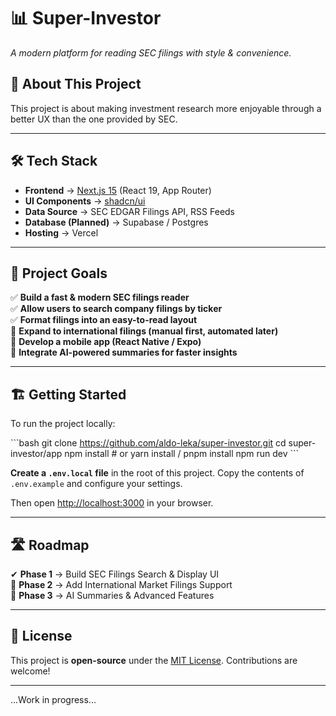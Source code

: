 # 📊 Super-Investor
*A modern platform for reading SEC filings with style & convenience.*

## 🚀 About This Project
This project is about making investment research more enjoyable through a better UX than the one provided by SEC.

---

## 🛠 Tech Stack
- **Frontend** → [Next.js 15](https://nextjs.org) (React 19, App Router)
- **UI Components** → [shadcn/ui](https://ui.shadcn.com)
- **Data Source** → SEC EDGAR Filings API, RSS Feeds
- **Database (Planned)** → Supabase / Postgres
- **Hosting** → Vercel

---

## 🎯 Project Goals
✅ **Build a fast & modern SEC filings reader**  
✅ **Allow users to search company filings by ticker**  
✅ **Format filings into an easy-to-read layout**  
🚧 **Expand to international filings (manual first, automated later)**  
🚧 **Develop a mobile app (React Native / Expo)**  
🚧 **Integrate AI-powered summaries for faster insights**

---

## 🏗 Getting Started
To run the project locally:

\`\`\`bash
git clone https://github.com/aldo-leka/super-investor.git
cd super-investor/app
npm install  # or yarn install / pnpm install
npm run dev
\`\`\`

**Create a `.env.local` file** in the root of this project.
Copy the contents of `.env.example` and configure your settings.

Then open [http://localhost:3000](http://localhost:3000) in your browser.

---

## 🛣 Roadmap
✔ **Phase 1** → Build SEC Filings Search & Display UI  
🚧 **Phase 2** → Add International Market Filings Support  
🚧 **Phase 3** → AI Summaries & Advanced Features

---

## 📜 License
This project is **open-source** under the [MIT License](LICENSE). Contributions are welcome!

---

...Work in progress...
